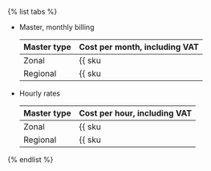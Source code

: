 {% list tabs %}

* Master, monthly billing

   | Master type | Cost per month, including VAT |
   --- | ---
   | Zonal | {{ sku|ILS|mk8s.master.zonal.small|month|string }} |
   | Regional | {{ sku|ILS|mk8s.master.regional.small|month|string }} |

* Hourly rates

   | Master type | Cost per hour, including VAT |
   --- | ---
   | Zonal | {{ sku|ILS|mk8s.master.zonal.small|string }} |
   | Regional | {{ sku|ILS|mk8s.master.regional.small|string }} |

{% endlist %}